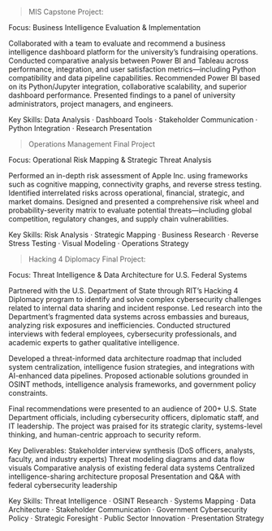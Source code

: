 >MIS Capstone Project:

Focus: Business Intelligence Evaluation & Implementation
  
Collaborated with a team to evaluate and recommend a business intelligence dashboard platform for the university’s fundraising operations. Conducted comparative analysis between Power BI and Tableau across performance, integration, and user satisfaction metrics—including Python compatibility and data pipeline capabilities. Recommended Power BI based on its Python/Jupyter integration, collaborative scalability, and superior dashboard performance. Presented findings to a panel of university administrators, project managers, and engineers.
  
Key Skills: Data Analysis · Dashboard Tools · Stakeholder Communication · Python Integration · Research Presentation


>Operations Management Final Project

Focus: Operational Risk Mapping & Strategic Threat Analysis

Performed an in-depth risk assessment of Apple Inc. using frameworks such as cognitive mapping, connectivity graphs, and reverse stress testing. Identified interrelated risks across operational, financial, strategic, and market domains. Designed and presented a comprehensive risk wheel and probability-severity matrix to evaluate potential threats—including global competition, regulatory changes, and supply chain vulnerabilities.

Key Skills: Risk Analysis · Strategic Mapping · Business Research · Reverse Stress Testing · Visual Modeling · Operations Strategy


>Hacking 4 Diplomacy Final Project:

Focus: Threat Intelligence & Data Architecture for U.S. Federal Systems

Partnered with the U.S. Department of State through RIT’s Hacking 4 Diplomacy program to identify and solve complex cybersecurity challenges related to internal data sharing and incident response. Led research into the Department’s fragmented data systems across embassies and bureaus, analyzing risk exposures and inefficiencies. Conducted structured interviews with federal employees, cybersecurity professionals, and academic experts to gather qualitative intelligence.

Developed a threat-informed data architecture roadmap that included system centralization, intelligence fusion strategies, and integrations with AI-enhanced data pipelines. Proposed actionable solutions grounded in OSINT methods, intelligence analysis frameworks, and government policy constraints.

Final recommendations were presented to an audience of 200+ U.S. State Department officials, including cybersecurity officers, diplomatic staff, and IT leadership. The project was praised for its strategic clarity, systems-level thinking, and human-centric approach to security reform.

Key Deliverables:
Stakeholder interview synthesis (DoS officers, analysts, faculty, and industry experts)
Threat modeling diagrams and data flow visuals
Comparative analysis of existing federal data systems
Centralized intelligence-sharing architecture proposal
Presentation and Q&A with federal cybersecurity leadership

Key Skills:
Threat Intelligence · OSINT Research · Systems Mapping · Data Architecture · Stakeholder Communication · Government Cybersecurity Policy · Strategic Foresight · Public Sector Innovation · Presentation Strategy
